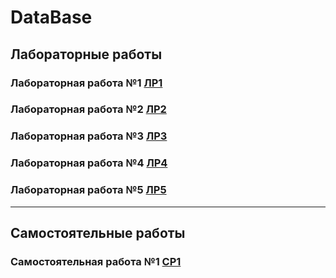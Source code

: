 # DataBase

## Лабораторные работы
### Лабораторная работа №1 [ЛР1](https://github.com/MelnikNO/DataBase/blob/main/ЛР1.md)

### Лабораторная работа №2 [ЛР2](https://github.com/MelnikNO/DataBase/tree/main/ЛР2)

### Лабораторная работа №3 [ЛР3](https://github.com/MelnikNO/DataBase/blob/main/ЛР3.md)

### Лабораторная работа №4 [ЛР4](https://github.com/MelnikNO/DataBase/blob/main/ЛР4.md)

### Лабораторная работа №5 [ЛР5](https://github.com/MelnikNO/DataBase/blob/main/ЛР3.md)

---

## Самостоятельные работы
### Самостоятельная работа №1 [СР1](https://github.com/MelnikNO/DataBase/blob/main/СР%201/СР-1.md)
